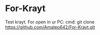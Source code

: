 # For-Krayt
Test krayt.
For open in ur PC: cmd: git clone https://github.com/Amateo642/For-Krayt.git